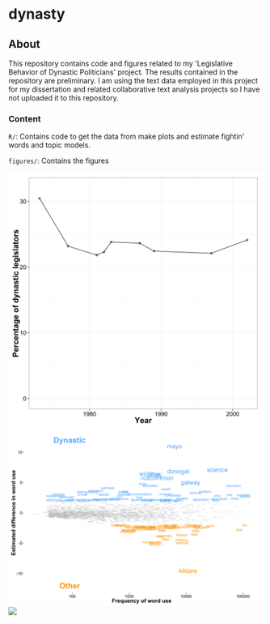 # dynasty

## About
This repository contains code and figures related to my 'Legislative Behavior of Dynastic Politicians' project. The results contained in the repository are preliminary. I am using the text data employed in this project for my dissertation and related collaborative text analysis projects so I have not uploaded it to this repository.

### Content
`R/`: Contains code to get the data from make plots and estimate fightin' words and topic models. 

`figures/`: Contains the figures

<img src='plots/dynasties_time.png'>

<img src='plots/dynasties_fw.png'>

<img src='plots/topics.png'>
